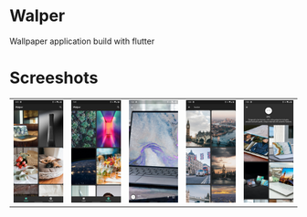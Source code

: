 # Walper

Wallpaper application build with flutter 

# Screeshots
<table>
  <tr>
    <td><img src="/assets/screenshots/ss1.jpg" </td>
    <td><img src="/assets/screenshots/ss2.jpg" </td>
    <td><img src="/assets/screenshots/ss3.jpg" </td>
    <td><img src="/assets/screenshots/ss4.jpg" </td>
    <td><img src="/assets/screenshots/ss5.jpg" </td>
  </tr>
 </table>

